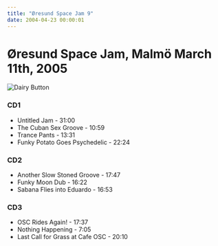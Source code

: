 ```yaml
---
title: "Øresund Space Jam 9"
date: 2004-04-23 00:00:01
---
```

# Øresund Space Jam, Malmö March 11th, 2005

![Dairy Button](IMAGES/BOTTONS/DAIRY.jpg)

### CD1
- Untitled Jam - 31:00
- The Cuban Sex Groove - 10:59
- Trance Pants - 13:31
- Funky Potato Goes Psychedelic - 22:24

### CD2
- Another Slow Stoned Groove - 17:47
- Funky Moon Dub - 16:22
- Sabana Flies into Eduardo - 16:53

### CD3
- OSC Rides Again! - 17:37
- Nothing Happening - 7:05
- Last Call for Grass at Cafe OSC - 20:10
